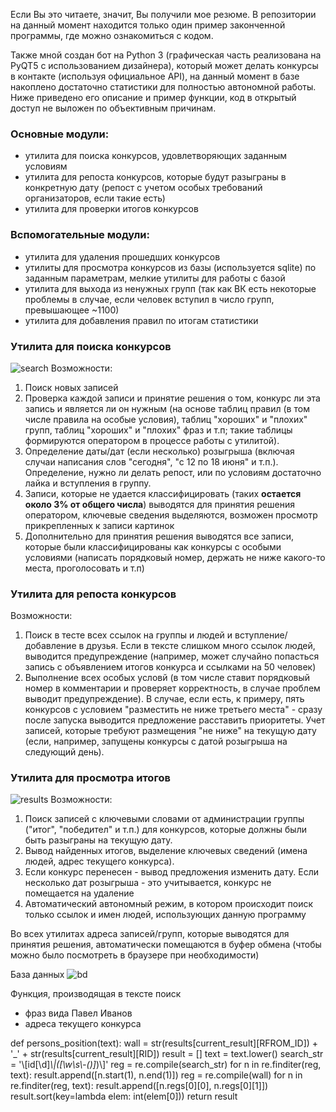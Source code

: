 Если Вы это читаете, значит, Вы получили мое резюме. В репозитории на данный момент находится только один пример законченной программы, где можно ознакомиться с кодом. 

Также мной создан бот на Python 3 (графическая часть реализована на PyQT5 с использованием дизайнера), который может делать конкурсы в контакте (используя официальное API), на данный момент в базе накоплено достаточно статистики для полностью автономной работы. 
Ниже приведено его описание и пример функции, код в открытый доступ не выложен по объективным причинам. 

### Основные модули: 
- утилита для поиска конкурсов, удовлетворяющих заданным условиям 
- утилита для репоста конкурсов, которые будут разыграны в конкретную дату (репост с учетом особых требований организаторов, если такие есть) 
- утилита для проверки итогов конкурсов 

### Вспомогательные модули: 
- утилита для удаления прошедших конкурсов 
- утилиты для просмотра конкурсов из базы (используется sqlite) по заданным параметрам, мелкие утилиты для работы с базой 
- утилита для выхода из ненужных групп (так как ВК есть некоторые проблемы в случае, если человек вступил в число групп, превышающее ~1100) 
- утилита для добавления правил по итогам статистики 

### Утилита для поиска конкурсов 
![search](https://orangella.github.io/ProjectExample/search.png) 
Возможности: 
1. Поиск новых записей 
2. Проверка каждой записи и принятие решения о том, конкурс ли эта запись и является ли он нужным (на основе таблиц правил (в том числе правила на особые условия), таблиц "хороших" и "плохих" групп, таблиц "хороших" и "плохих" фраз и т.п; такие таблицы формируются оператором в процессе работы с утилитой). 
3. Определение даты/дат (если несколько) розыгрыша (включая случаи написания слов "сегодня", "с 12 по 18 июня" и т.п.). Определение, нужно ли делать репост, или по условиям достаточно лайка и вступления в группу. 
4. Записи, которые не удается классифицировать (таких **остается около 3% от общего числа**) выводятся для принятия решения оператором, ключевые сведения выделяются, возможен просмотр прикрепленных к записи картинок 
5. Дополнительно для принятия решения выводятся все записи, которые были классифицированы как конкурсы с особыми условиями (написать порядковый номер, держать не ниже какого-то места, проголосовать и т.п) 

### Утилита для репоста конкурсов 
Возможности: 
1. Поиск в тесте всех ссылок на группы и людей и вступление/добавление в друзья. Если в тексте слишком много ссылок людей, выводится предупреждение (например, может случайно попасться запись с объявлением итогов конкурса и ссылками на 50 человек) 
2. Выполнение всех особых условй (в том числе ставит порядковый номер в комментарии и проверяет корректность, в случае проблем выводит предупреждение). В случае, если есть, к примеру, пять конкурсов с условием "разместить не ниже третьего места" - сразу после запуска выводится предложение расставить приоритеты. Учет записей, которые требуют размещения "не ниже" на текущую дату (если, например, запущены конкурсы с датой розыгрыша на следующий день). 

### Утилита для просмотра итогов 
![results](https://orangella.github.io/ProjectExample//results.png) 
Возможности: 
1. Поиск записей с ключевыми словами от администрации группы ("итог", "победител" и т.п.) для конкурсов, которые должны были быть разыграны на текущую дату. 
2. Вывод найденных итогов, выделение ключевых сведений (имена людей, адрес текущего конкурса). 
3. Если конкурс перенесен - вывод предложения изменить дату. Если несколько дат розыгрыша - это учитывается, конкурс не помещается на удаление 
4. Автоматический автономный режим, в котором происходит поиск только ссылок и имен людей, использующих данную программу 

Во всех утилитах адреса записей/групп, которые выводятся для принятия решения, автоматически помещаются в буфер обмена (чтобы можно было посмотреть в браузере при необходимости) 

База данных ![bd](https://orangella.github.io/ProjectExample/bd.png) 

Функция, производящая в тексте поиск 
- фраз вида Павел Иванов 
- адреса текущего конкурса 

def persons_position(text): 
wall = str(results[current_result][RFROM_ID]) + '_' + str(results[current_result][RID]) 
result = [] 
text = text.lower() 
search_str = '\\[id[\d]*\\|([\w\s\\-(\)]*)\\]' 
reg = re.compile(search_str) 
for n in re.finditer(reg, text): 
result.append([n.start(1), n.end(1)]) 
reg = re.compile(wall) 
for n in re.finditer(reg, text): 
result.append([n.regs[0][0], n.regs[0][1]]) 
result.sort(key=lambda elem: int(elem[0])) 
return result
